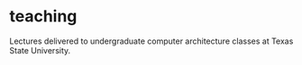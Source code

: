 # teaching
Lectures delivered to undergraduate computer architecture classes at Texas State University.
